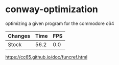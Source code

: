 # conway-optimization
optimizing a given program for the commodore c64

Changes | Time		| FPS
-------- | -------- | ---------
Stock   | 56.2	| 0.0

https://cc65.github.io/doc/funcref.html
